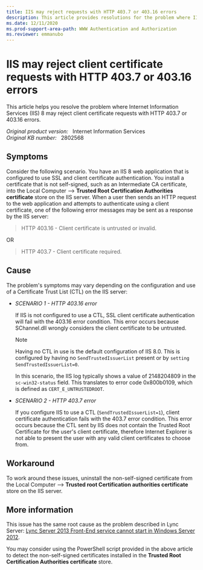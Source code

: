 ```yaml
---
title: IIS may reject requests with HTTP 403.7 or 403.16 errors
description: This article provides resolutions for the problem where IIS 8 may reject client certificate requests with HTTP 403.7 or 403.16 errors.
ms.date: 12/11/2020
ms.prod-support-area-path: WWW Authentication and Authorization
ms.reviewer: emmanubo
---
```

# IIS may reject client certificate requests with HTTP 403.7 or 403.16 errors

This article helps you resolve the problem where Internet Information Services (IIS) 8 may reject client certificate requests with HTTP 403.7 or 403.16 errors.

_Original product version:_ &nbsp; Internet Information Services  
_Original KB number:_ &nbsp; 2802568

## Symptoms

Consider the following scenario. You have an IIS 8 web application that is configured to use SSL and client certificate authentication. You install a certificate that is not self-signed, such as an Intermediate CA certificate, into the Local Computer --> **Trusted Root Certification Authorities certificate** store on the IIS server. When a user then sends an HTTP request to the web application and attempts to authenticate using a client certificate, one of the following error messages may be sent as a response by the IIS server:

> HTTP 403.16 - Client certificate is untrusted or invalid.

OR

> HTTP 403.7 - Client certificate required.

## Cause

The problem's symptoms may vary depending on the configuration and use of a Certificate Trust List (CTL) on the IIS server:

- *SCENARIO 1 - HTTP 403.16 error*

    If IIS is not configured to use a CTL, SSL client certificate authentication will fail with the 403.16 error condition. This error occurs because SChannel.dll wrongly considers the client certificate to be untrusted.

    > [!NOTE]
    > Having no CTL in use is the default configuration of IIS 8.0. This is configured by having no `SendTrustedIssuerList` present or by `setting SendTrustedIssuerList=0`.

    In this scenario, the IIS log typically shows a value of 2148204809 in the `sc-win32-status` field. This translates to error code 0x800b0109, which is defined as `CERT_E_UNTRUSTEDROOT`.

- *SCENARIO 2 - HTTP 403.7 error*  

    If you configure IIS to use a CTL (`SendTrustedIssuerList=1`), client certificate authentication fails with the 403.7 error condition. This error occurs because the CTL sent by IIS does not contain the Trusted Root Certificate for the user's client certificate, therefore Internet Explorer is not able to present the user with any valid client certificates to choose from.

## Workaround

To work around these issues, uninstall the non-self-signed certificate from the Local Computer --> **Trusted root Certification authorities certificate** store on the IIS server.

## More information

This issue has the same root cause as the problem described in Lync Server: [Lync Server 2013 Front-End service cannot start in Windows Server 2012](https://support.microsoft.com/help/2795828).

You may consider using the PowerShell script provided in the above article to detect the non-self-signed certificates installed in the **Trusted Root Certification Authorities certificate** store.
